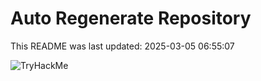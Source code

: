 # Auto Regenerate Repository

This README was last updated: 2025-03-05 06:55:07

 ![TryHackMe](https://tryhackme.com/badge/533634)